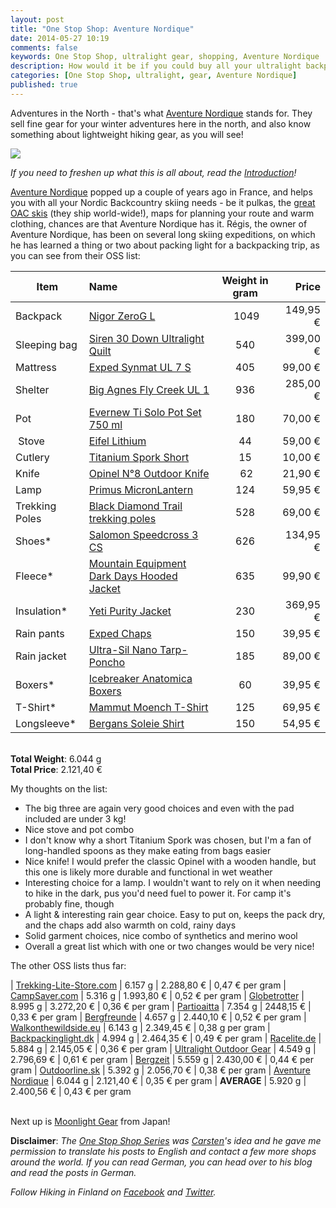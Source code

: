 ```yaml
---
layout: post
title: "One Stop Shop: Aventure Nordique"
date: 2014-05-27 10:19
comments: false
keywords: One Stop Shop, ultralight gear, shopping, Aventure Nordique
description: How would it be if you could buy all your ultralight backpacking equipment in just one shop? This article series shows if that's possible!
categories: [One Stop Shop, ultralight, gear, Aventure Nordique]
published: true
---
```


Adventures in the North - that's what [Aventure Nordique](http://en.aventurenordique.com/) stands for. They sell fine gear for your winter adventures here in the north, and also know something about lightweight hiking gear, as you will see!

<img style="max-width:100%" src="//cdn.thinglink.me/api/image/508171246194655232/1024/10/scaletowidth#tl-508171246194655232;1043138249" class="alwaysThinglink"/><script async charset="utf-8" src="//cdn.thinglink.me/jse/embed.js"></script>

<!-- more -->

*If you need to freshen up what this is all about, read the [Introduction](http://hikinginfinland.com/2014/03/one-stop-shop-introduction.html)!*

[Aventure Nordique](http://en.aventurenordique.com/) popped up a couple of years ago in France, and helps you with all your Nordic Backcountry skiing needs - be it pulkas, the [great OAC skis](http://en.aventurenordique.com/oac-kar147.html) (they ship world-wide!), maps for planning your route and warm clothing, chances are that Aventure Nordique has it. Régis, the owner of Aventure Nordique, has been on several long skiing expeditions, on which he has learned a thing or two about packing light for a backpacking trip, as you can see from their OSS list:


| Item          | Name          | Weight in gram | Price |
| ------------- |:------------- |:--------------:| -----:|
| Backpack      | [Nigor ZeroG L](http://en.aventurenordique.com/nigor-zerog.html) | 1049 | 149,95 €
| Sleeping bag  | [Siren 30 Down Ultralight Quilt](http://en.aventurenordique.com/siren-30-down-ultralight-quilt-nemo.html) | 540 | 399,00 €
| Mattress      | [Exped Synmat UL 7 S](http://en.aventurenordique.com/synmat-ul-7-exped-air-mattress.html) | 405 | 99,00 €
| Shelter       | [Big Agnes Fly Creek UL 1](http://en.aventurenordique.com/ultra-light-fly-creek-ul1-big-agnes.html) | 936 | 285,00 €
| Pot           | [Evernew Ti Solo Pot Set 750 ml](http://en.monrechaud.com/evernew-ti-solo-pot-set.html) | 180 | 70,00 €
| Stove         | [Eifel Lithium](http://en.monrechaud.com/lithium-eifel-outdoor-equipment.html) | 44 | 59,00 €
| Cutlery       | [Titanium Spork Short](http://en.monrechaud.com/titanium-spork-short-snowpeak.html) | 15 | 10,00 €
| Knife         | [Opinel N°8 Outdoor Knife](http://en.aventurenordique.com/outdoor-knife-opinel.html) | 62 | 21,90 €
| Lamp          | [Primus MicronLantern](http://en.monrechaud.com/primus-micron-lantern.html) | 124 | 59,95 €
| Trekking Poles| [Black Diamond Trail trekking poles](http://en.aventurenordique.com/trail-trekking-poles-black-diamond.html) | 528 | 69,00 €
| Shoes*        | [Salomon Speedcross 3 CS](http://www.bergzeit.fr/en/salomon-speedcross-3-cs-schuhe-flea-red-uk-12/) | 626 | 134,95 €
| Fleece*       | [Mountain Equipment Dark Days Hooded Jacket](http://www.bergzeit.fr/en/mountain-equipment-dark-days-hooded-jacket-amazon-green-gr-m/) | 635 | 99,90 €
| Insulation*   | [Yeti Purity Jacket](http://www.bergzeit.fr/en/yeti-purity-jacke-treetop-gr-l/) | 230 | 369,95 €
| Rain pants    | [Exped Chaps](http://en.aventurenordique.com/exped-chaps.html) | 150 | 39,95 €
| Rain jacket   | [Ultra-Sil Nano Tarp-Poncho](http://en.aventurenordique.com/sea-to-summit-ultra-sil-nano-tarp-poncho.html) | 185 | 89,00 €
| Boxers*       | [Icebreaker Anatomica Boxers](http://www.bergfreunde.de/icebreaker-anatomica-boxers-funktionsunterhose/) | 60 | 39,95 €
| T-Shirt*      | [Mammut Moench T-Shirt](http://www.bergfreunde.de/mammut-moench-t-shirt-funktionsshirt/) | 125 | 69,95 €
| Longsleeve*   | [Bergans Soleie Shirt](http://www.bergfreunde.de/bergans-soleie-shirt-funktionsshirt/) | 150 | 54,95 €

<br>**Total Weight**: 6.044 g
<br>**Total Price**: 2.121,40 €

My thoughts on the list:

- The big three are again very good choices and even with the pad included are under 3 kg!
- Nice stove and pot combo
- I don't know why a short Titanium Spork was chosen, but I'm a fan of long-handled spoons as they make eating from bags easier
- Nice knife! I would prefer the classic Opinel with a wooden handle, but this one is likely more durable and functional in wet weather
- Interesting choice for a lamp. I wouldn't want to rely on it when needing to hike in the dark, pus you'd need fuel to power it. For camp it's probably fine, though
- A light & interesting rain gear choice. Easy to put on, keeps the pack dry, and the chaps add also warmth on cold, rainy days
- Solid garment choices, nice combo of synthetics and merino wool
- Overall a great list which with one or two changes would be very nice!

The other OSS lists thus far:

| [Trekking-Lite-Store.com](http://hikinginfinland.com/2014/03/one-stop-shop-trekking-lite-store-dot-com.html) | 6.157 g | 2.288,80 € | 0,47 € per gram
| [CampSaver.com](http://hikinginfinland.com/2014/03/one-stop-shop-campsaver-dot-com.html) | 5.316 g | 1.993,80 € | 0,52 € per gram
| [Globetrotter](http://hikinginfinland.com/2014/03/one-stop-shop-globetrotter.html) | 8.995 g | 3.272,20 € | 0,36 € per gram
| [Partioaitta](http://hikinginfinland.com/2014/03/one-stop-shop-partioaitta.html) | 7.354 g | 2448,15 € | 0,33 € per gram
| [Bergfreunde](http://hikinginfinland.com/2014/03/one-stop-shop-bergfreunde.html) | 4.657 g | 2.440,10 € | 0,52 € per gram
| [Walkonthewildside.eu](http://hikinginfinland.com/2014/03/one-stop-shop-walkonthewildside.html) | 6.143 g | 2.349,45 € | 0,38 g per gram
| [Backpackinglight.dk](http://hikinginfinland.com/2014/04/one-stop-shop-backpackinglight-dot-dk.html) | 4.994 g | 2.464,35 € | 0,49 € per gram
| [Racelite.de](http://hikinginfinland.com/2014/04/one-stop-shop-racelite-dot-de.html) | 5.884 g | 2.145,05 € | 0,36 € per gram
| [Ultralight Outdoor Gear](http://hikinginfinland.com/2014/04/one-stop-shop-ultralight-outdoor-gear.html) | 4.549 g | 2.796,69 € | 0,61 € per gram
| [Bergzeit](http://hikinginfinland.com/2014/04/one-stop-shop-bergzeit.html) | 5.559 g | 2.430,00 € | 0,44 € per gram
| [Outdoorline.sk](http://hikinginfinland.com/2014/05/one-stop-shop-outdoorline-dot-sk.html) | 5.392 g | 2.056,70 € | 0,38 € per gram
| [Aventure Nordique]() | 6.044 g | 2.121,40 € | 0,35 € per gram
| **AVERAGE** | 5.920 g | 2.400,56 € | 0,43 € per gram

<br>Next up is [Moonlight Gear](http://moonlight-gear.com/) from Japan!

**Disclaimer**: *The [One Stop Shop Series](http://hikinginfinland.com/blog/categories/one-stop-shop/) was [Carsten](http://blog.fastpacking.de/)'s idea and he gave me permission to translate his posts to English and contact a few more shops around the world. If you can read German, you can head over to his blog and read the posts in German.*

*Follow Hiking in Finland on [Facebook](https://www.facebook.com/hikinginfinland) and [Twitter](https://twitter.com/hendrikmorkel).*
